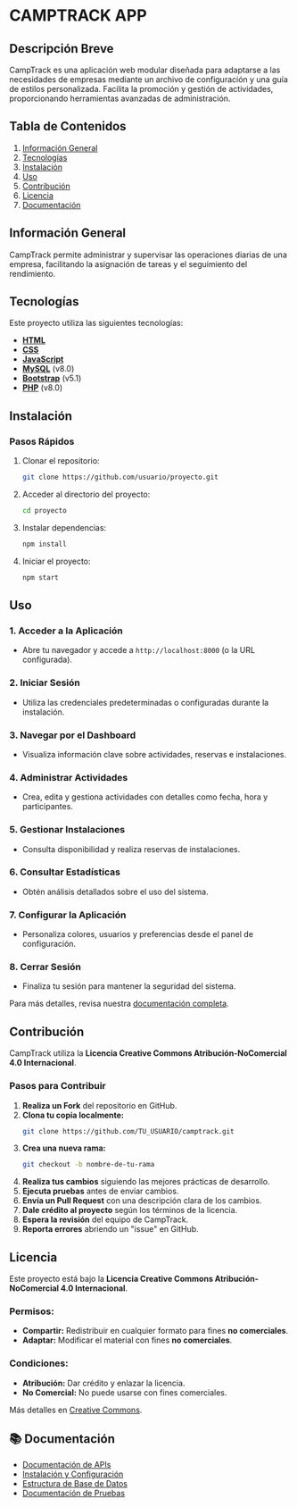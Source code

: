 # CAMPTRACK APP

## Descripción Breve
CampTrack es una aplicación web modular diseñada para adaptarse a las necesidades de empresas mediante un archivo de configuración y una guía de estilos personalizada. Facilita la promoción y gestión de actividades, proporcionando herramientas avanzadas de administración.

## Tabla de Contenidos
1. [Información General](#información-general)
2. [Tecnologías](#tecnologías)
3. [Instalación](#instalación)
4. [Uso](#uso)
5. [Contribución](#contribución)
6. [Licencia](#licencia)
7. [Documentación](#documentación)

## Información General
CampTrack permite administrar y supervisar las operaciones diarias de una empresa, facilitando la asignación de tareas y el seguimiento del rendimiento.

## Tecnologías
Este proyecto utiliza las siguientes tecnologías:

- **[HTML](https://developer.mozilla.org/en-US/docs/Web/HTML)**
- **[CSS](https://developer.mozilla.org/en-US/docs/Web/CSS)**
- **[JavaScript](https://developer.mozilla.org/en-US/docs/Web/JavaScript)**
- **[MySQL](https://www.mysql.com/)** (v8.0)
- **[Bootstrap](https://getbootstrap.com/)** (v5.1)
- **[PHP](https://www.php.net/)** (v8.0)

## Instalación
### Pasos Rápidos
1. Clonar el repositorio:
   ```bash
   git clone https://github.com/usuario/proyecto.git
   ```
2. Acceder al directorio del proyecto:
   ```bash
   cd proyecto
   ```
3. Instalar dependencias:
   ```bash
   npm install
   ```
4. Iniciar el proyecto:
   ```bash
   npm start
   ```

## Uso
### 1. Acceder a la Aplicación
   - Abre tu navegador y accede a `http://localhost:8000` (o la URL configurada).

### 2. Iniciar Sesión
   - Utiliza las credenciales predeterminadas o configuradas durante la instalación.

### 3. Navegar por el Dashboard
   - Visualiza información clave sobre actividades, reservas e instalaciones.

### 4. Administrar Actividades
   - Crea, edita y gestiona actividades con detalles como fecha, hora y participantes.

### 5. Gestionar Instalaciones
   - Consulta disponibilidad y realiza reservas de instalaciones.

### 6. Consultar Estadísticas
   - Obtén análisis detallados sobre el uso del sistema.

### 7. Configurar la Aplicación
   - Personaliza colores, usuarios y preferencias desde el panel de configuración.

### 8. Cerrar Sesión
   - Finaliza tu sesión para mantener la seguridad del sistema.

Para más detalles, revisa nuestra [documentación completa](docs/instalacion.md).

## Contribución
CampTrack utiliza la **Licencia Creative Commons Atribución-NoComercial 4.0 Internacional**.

### Pasos para Contribuir
1. **Realiza un Fork** del repositorio en GitHub.
2. **Clona tu copia localmente:**
   ```bash
   git clone https://github.com/TU_USUARIO/camptrack.git
   ```
3. **Crea una nueva rama:**
   ```bash
   git checkout -b nombre-de-tu-rama
   ```
4. **Realiza tus cambios** siguiendo las mejores prácticas de desarrollo.
5. **Ejecuta pruebas** antes de enviar cambios.
6. **Envía un Pull Request** con una descripción clara de los cambios.
7. **Dale crédito al proyecto** según los términos de la licencia.
8. **Espera la revisión** del equipo de CampTrack.
9. **Reporta errores** abriendo un "issue" en GitHub.

## Licencia
Este proyecto está bajo la **Licencia Creative Commons Atribución-NoComercial 4.0 Internacional**.

### Permisos:
- **Compartir:** Redistribuir en cualquier formato para fines **no comerciales**.
- **Adaptar:** Modificar el material con fines **no comerciales**.

### Condiciones:
- **Atribución:** Dar crédito y enlazar la licencia.
- **No Comercial:** No puede usarse con fines comerciales.

Más detalles en [Creative Commons](https://creativecommons.org/licenses/by-nc/4.0/).

## 📚 Documentación
- [Documentación de APIs](docs/api_documentation.md)
- [Instalación y Configuración](docs/instalacion.md)
- [Estructura de Base de Datos](docs/base_de_datos.md)
- [Documentación de Pruebas](docs/test_documentation.md)


